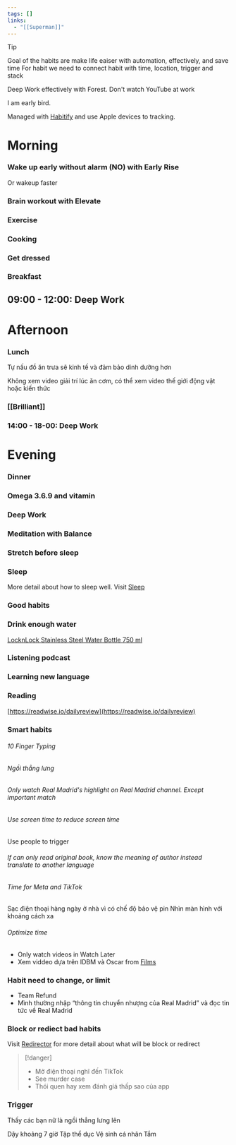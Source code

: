 ```yaml
---
tags: []
links:
  - "[[Superman]]"
---
```

> [!tip] 
> Goal of the habits are make life eaiser with automation, effectively, and save time
> For habit we need to connect habit with time, location, trigger and stack

Deep Work effectively with Forest. Don't watch YouTube at work

I am early bird.

Managed with [Habitify](Habitify.md) and use Apple devices to tracking.

# Morning

### Wake up early without alarm (NO) with Early Rise

Or wakeup faster

### Brain workout with Elevate
### Exercise

### Cooking

### Get dressed
### Breakfast

## 09:00 - 12:00: Deep Work

# Afternoon

### Lunch

Tự nấu đồ ăn trưa sẽ kinh tế và đảm bảo dinh dưỡng hơn

Không xem video giải trí lúc ăn cơm, có thể xem video thế giới động vật hoặc kiến thức

### [[Brilliant]]

### 14:00 - 18-00: Deep Work

# Evening

### Dinner

### Omega 3.6.9 and vitamin

### Deep Work

### Meditation with Balance

### Stretch before sleep

### Sleep

More detail about how to sleep well. Visit [Sleep](Sleep.md)

### Good habits

### Drink enough water

[LocknLock Stainless Steel Water Bottle 750 ml](Items.md#LocknLock%20Stainless%20Steel%20Water%20Bottle%20750%20ml)

### Listening podcast
### Learning new language

### Reading

[https://readwise.io/dailyreview](https://readwise.io/dailyreview)

### Smart habits

###### 10 Finger Typing
###### Ngồi thẳng lưng
###### Only watch Real Madrid's highlight on Real Madrid channel. Except important match
###### Use screen time to reduce screen time

Use people to trigger

###### If can only read original book, know the meaning of author instead translate to another language
###### Time for Meta and TikTok


Sạc điện thoại hàng ngày ở nhà vì có chế độ bảo vệ pin
Nhìn màn hình với khoảng cách xa

###### Optimize time

- Only watch videos in Watch Later
- Xem viddeo dựa trên IDBM và Oscar from [Films](https://www.notion.so/bb6acc2866e845a387cbfce59caa9aef?pvs=21)

### Habit need to change, or limit

- Team Refund
- Mình thường nhập “thông tin chuyển nhượng của Real Madrid” và đọc tin tức về Real Madrid

### Block or rediect bad habits

Visit [Redirector](Google.md#Redirector) for more detail about what will be block or redirect

> [!danger]
> - Mở điện thoại nghĩ đến TikTok
> - See murder case
> - Thói quen hay xem đánh giá thấp sao của app

### Trigger

Thấy các bạn nữ là ngồi thẳng lưng lên

Dậy khoảng 7 giờ
Tập thể dục
Vệ sinh cá nhân
Tắm



